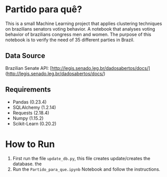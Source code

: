 
# Partido para quê?

This is a small Machine Learning project that applies clustering techniques on brazilians senators voting behavior.
A notebook that analyses voting behavior of brazilians congress men and women. The purpose of this notebook is to verify the need of 35 different parties in Brazil.

## Data Source
Brazilian Senate API: [http://legis.senado.leg.br/dadosabertos/docs/]
(http://legis.senado.leg.br/dadosabertos/docs/)

## Requirements
- Pandas (0.23.4)
- SQLAlchemy (1.2.14)
- Requests (2.18.4)
- Numpy (1.15.2)
- Scikit-Learn (0.20.2)

# How to Run
1. First run the file `update_db.py`, this file creates update/creates the database. the
2. Run the `Partido_para_que.ipynb` Notebook and follow the instructions.